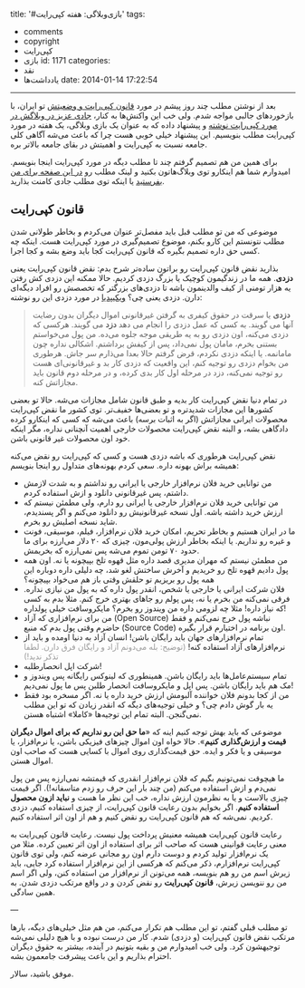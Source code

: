 title: '#بازی‌وبلاگی: هفته کپی‌رایت'
tags:
  - comments
  - copyright
  - کپی‌رایت
  - بازی
id: 1171
categories:
  - نقد
  - یاد‌داشت‌ها
date: 2014-01-14 17:22:54
---

بعد از نوشتن مطلب چند روز پیشم در مورد [قانون کپی‌رایت و وضعیتش](http://sallar.me/1392/10/19/copyright/ "قانون کپی‌رایت و فرهنگ رعایت آن") تو ایران، با بازخوردهای جالبی مواجه شدم. ولی خب این واکنش‌ها به کنار، [جادی عزیز در وبلاگش در مورد کپی‌رایت نوشته](http://jadi.net/2014/01/copyright-fantastics/) و پیشنهاد داده که به عنوان یک بازی وبلاگی، یک هفته در مورد کپی‌رایت مطلب بنویسیم. این پیشنهاد خیلی خوبی هست چرا که باعث می‌شه آگاهی کلی جامعه نسبت به کپی‌رایت و اهمیتش در بقای جامعه بالاتر بره.

برای همین من هم تصمیم گرفتم چند تا مطلب دیگه در مورد کپی‌رایت اینجا بنویسم. امیدوارم شما هم اینکارو توی وبلاگ‌هاتون بکنید و لینک مطلب رو [در این صفحه برای من بفرستید](http://branch.com/b/copyright-week/invite_link/84keEeWbm9xt_g) یا اینکه توی مطلب جادی کامنت بذارید.

<!--more-->

## قانون کپی‌رایت

موضوعی که من تو مطلب قبل باید مفصل‌تر عنوان می‌کردم و بخاطر طولانی شدن مطلب نتونستم این کارو بکنم، موضوع تصمیم‌گیری در مورد کپی‌رایت هست. اینکه چه کسی حق داره تصمیم بگیره که قانون کپی‌رایت کجا باید وضع بشه و کجا اجرا.

بذارید نقض قانون کپی‌رایت رو براتون ساده‌تر شرح بدم: نقض قانون کپی‌رایت یعنی **دزدی**. همه ما در زندگیمون کوچیک یا بزرگ دزدی کردیم. حالا ممکنه این دزدی کش رفتن یه هزار تومنی از کیف والدینمون باشه تا دزدی‌های بزرگتر که تخصصش رو افراد دیگه‌ای دارن. دزدی یعنی چی؟ [ویکیپدیا](http://fa.wikipedia.org/wiki/%D8%AF%D8%B2%D8%AF%DB%8C) در مورد دزدی این رو نوشته:
> **دزدی** یا سرقت در حقوق کیفری به گرفتن غیرقانونی اموال دیگران بدون رضایت آنها می گویند. به کسی که عمل دزدی را انجام می دهد **دزد** می گویند.
هرکسی که دزدی می‌کنه، اون دزدی رو به یه طریقی موجه جلوه می‌ده. من پول می‌خواستم بستنی بخرم، مامان پول نمی‌داد، پس از کیفش برداشتم. اشکالی نداره چون مامانمه. یا اینکه دزدی نکردم، قرض گرفتم حالا بعدا می‌ذارم سر جاش. هرطوری من بخوام دزدی رو توجیه کنم، این واقعیت که دزدی کار بد و غیرقانونی‌ای هست رو توجیه نمی‌کنه، دزد در مرحله اول کار بدی کرده، و در مرحله دوم قانون باید مجازاتش کنه.

در تمام دنیا نقض کپی‌رایت کار بدیه و طبق قانون شامل مجازات می‌شه. حالا تو بعضی کشورها این مجازات شدیدتره و تو بعضی‌ها خفیف‌تر. توی کشور ما نقض کپی‌رایت محصولات ایرانی مجازاتش (اگر به اثبات برسه) باعث می‌شه که کسی که اینکارو کرده دادگاهی بشه، و البته نقض کپی‌رایت محصولات خارجی اهمیت آنچنانی نداره، مگر اینکه خود اون محصولات غیر قانونی باشن.

نقض کپی‌رایت هرطوری که باشه دزدی هست و کسی که کپی‌رایت رو نقض می‌کنه همیشه براش بهونه داره. سعی کردم بهونه‌های متداول رو اینجا بنویسم:

*   من توانایی خرید فلان نرم‌افزار خارجی یا ایرانی رو نداشتم و به شدت لازمش داشتم، پس غیرقانونی دانلود و ازش استفاده کردم.
*   من توانایی خرید فلان نرم‌افزار خارجی یا ایرانی رو دارم، ولی مطمئن نیستم که ارزش خرید داشته باشه. اول نسخه غیرقانونیش رو دانلود می‌کنم و اگر پسندیدم، شاید نسخه اصلیش رو بخرم.
*   ما در ایران هستیم و بخاطر تحریم، امکان خرید فلان نرم‌افزار، فیلم، موسیقی، فونت و غیره رو نداریم. یا اینکه بخاطر ارزش پولی‌مون، چیزی که ۲۰ دلار می‌ارزه برای ما حدود ۷۰ تومن تموم می‌شه پس نمی‌ارزه که بخریمش.
*   من مطمئن نیستم که مهران مدیری قصد داره مثل قهوه تلخ بپیچونه یا نه. اون همه پول دادیم قهوه تلخ رو خریدیم و آخرش ساختش لغو شد، چه دلیلی داره دوباره این همه پول رو بریزیم تو حلقش وقتی باز هم می‌خواد بپیچونه؟
*   فلان شرکت ایرانی یا خارجی یا شخص، انقدر پول داره که به پول من نیازی نداره. فرقی نمی‌کنه من بخرم یا نه، پس پولم رو جاهای بهتری خرج کنم. مثلا بدم به کسی که نیاز داره! مثلا چه لزومی داره من ویندوز رو بخرم؟ مایکروسافت خیلی پولداره!
*   من برای نرم‌افزاری که آزاد (Open Source) نباشه پول خرج نمی‌کنم و فقط حاضرم وقتی پول بدم که منبع (Source Code) اون برنامه در اختیارم قرار بگیره.
*   تمام نرم‌افزارهای جهان باید رایگان باشن! انسان آزاد به دنیا اومده و باید از نرم‌افزارهای آزاد استفاده کنه! <span style="color: #999999;">(توضیح: بله می‌دونم آزاد و رایگان فرق دارن. لطفا تذکر ندید!)</span>
*   شرکت اپل انحصارطلبه!
*   تمام سیستم‌عامل‌ها باید رایگان باشن. همینطوری که لینوکس رایگانه پس ویندوز و مک هم باید رایگان باشن. پس اپل و مایکروسافت انحصار طلبن پس ما پول نمی‌دیم!
*   من از کجا بدونم فلان خواننده آلبومش ارزش خرید داره یا نه. اگر مسخره بود فقط یه بار گوش دادم چی؟
و خیلی توجیه‌های دیگه که انقدر زیادن که تو این مطلب نمی‌گنجن. البته تمام این توجیه‌ها «کاملا» اشتباه هستن.

موضوعی که باید بهش توجه کنیم اینه که «**ما حق این رو نداریم که برای اموال دیگران قیمت و ارزش‌گذاری کنیم**». حالا خواه اون اموال چیزهای فیزیکی باشن، یا نرم‌افزار، یا موسیقی و یا فکر و ایده. حق قیمت‌گذاری روی اموال با کسایی هست که صاحب اون اموال هستن.

ما هیچوقت نمی‌تونیم بگیم که فلان نرم‌افزار انقدری که قیمتشه نمی‌ارزه پس من پول نمی‌دم و ازش استفاده می‌کنم (من چند بار این حرف رو زدم متاسفانه!). اگر قیمت چیزی بالاست و یا به نظرمون ارزش نداره، خب این نظر ما هست و **نباید ازون محصول استفاده کنیم**. اگر بخوایم بدون رعایت قانون کپی‌رایت، از چیزی استفاده کنیم، دزدی کردیم. نمی‌شه که هم قانون کپی‌رایت رو نقض کنیم و هم از اون اثر استفاده کنیم.

رعایت قانون کپی‌رایت همیشه معنیش پرداخت پول نیست. رعایت قانون کپی‌رایت به معنی رعایت قوانینی هست که صاحب اثر برای استفاده از اون اثر تعیین کرده. مثلا من یک نرم‌افزار تولید کردم و دوست دارم اون رو مجانی عرضه کنم، ولی توی قانون کپی‌رایت نرم‌افزارم، ذکر می‌کنم که هرکسی از این نرم‌افزار استفاده کرد جایی، باید زیرش اسم من رو هم بنویسه، همه می‌تونن از نرم‌افزار من استفاده کنن، ولی اگر اسم من رو ننویسن زیرش، **قانون کپی‌رایت** رو نقض کردن و در واقع مرتکب دزدی شدن. به همین سادگی.

—

تو مطلب قبلی گفتم، تو این مطلب هم تکرار می‌کنم، من هم مثل خیلی‌های دیگه، بارها مرتکب نقض قانون کپی‌رایت (و دزدی) شدم. کار من درست نبوده و با هیچ دلیلی نمی‌شه توجیهشون کرد. ولی خب امیدوارم من و بقیه بتونیم در آینده، بیشتر به حقوق دیگران احترام بذاریم و این باعث پیشرفت جامعمون بشه.

موفق باشید،
سالار.